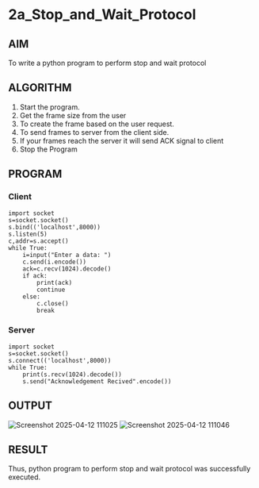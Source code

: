 # 2a_Stop_and_Wait_Protocol
## AIM 
To write a python program to perform stop and wait protocol
## ALGORITHM
1. Start the program.
2. Get the frame size from the user
3. To create the frame based on the user request.
4. To send frames to server from the client side.
5. If your frames reach the server it will send ACK signal to client
6. Stop the Program
## PROGRAM
### Client
~~~
import socket
s=socket.socket()
s.bind(('localhost',8000))
s.listen(5)
c,addr=s.accept()
while True:
    i=input("Enter a data: ")
    c.send(i.encode())
    ack=c.recv(1024).decode()
    if ack:
        print(ack)
        continue
    else:
        c.close()
        break
~~~
### Server
~~~
import socket
s=socket.socket()
s.connect(('localhost',8000))
while True:
    print(s.recv(1024).decode())
    s.send("Acknowledgement Recived".encode())
~~~    
## OUTPUT
![Screenshot 2025-04-12 111025](https://github.com/user-attachments/assets/678f0bde-e63d-43d1-b2b7-e7577b4e606d)
![Screenshot 2025-04-12 111046](https://github.com/user-attachments/assets/cb972182-c9aa-4d00-bd04-03956a656874)



## RESULT
Thus, python program to perform stop and wait protocol was successfully executed.
